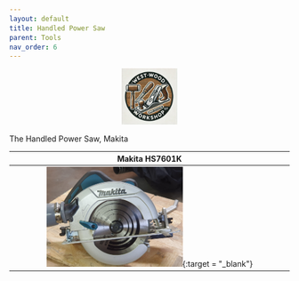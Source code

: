 ```yaml
---
layout: default
title: Handled Power Saw
parent: Tools
nav_order: 6
---
```


<p align="center"> <img src="../media/www_logo.png" width="20%" height="20%"/> </p>


The Handled Power Saw, Makita


|                                                             Makita HS7601K                                                              |
|:---------------------------------------------------------------------------------------------------------------------------------------:|
| [<img alt="image" height="25%" src="/media/Makita.jpg" width="50%"/>](https://garlatti.github.io/media/Makita.jpg){:target = "_blank"}  | 